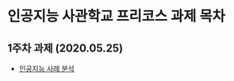 # 인공지능 사관학교 프리코스 과제 목차

## 1주차 과제 (2020.05.25)
  - [인공지능 사례 분석](https://github.com/Choi-SeoYun/Gwangju-AI-Academy/blob/master/HW1.ipynb, "HW1")
  
